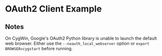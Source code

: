 # OAuth2 Client Example

## Notes
On CygWin, Google's OAuth2 Python library is unable to launch the default web browser. Either use the `--noauth_local_webserver` option or `export BROWSER=cygstart` before running.
